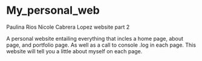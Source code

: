 # My_personal_web
Paulina Rios Nicole Cabrera Lopez website part 2

A personal website entailing everything that incles a home page, about page, and portfolio page. As well as a call to console .log in each page. This website will tell you a little about myself on each page.
